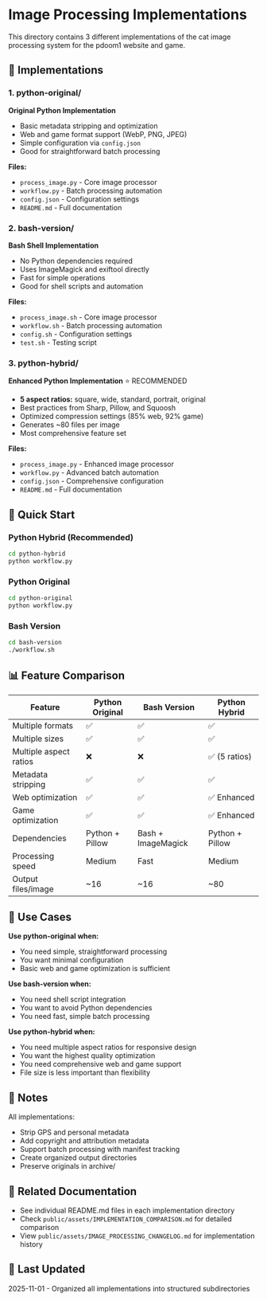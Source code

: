 # Image Processing Implementations

This directory contains 3 different implementations of the cat image processing system for the pdoom1 website and game.

## 📁 Implementations

### 1. python-original/
**Original Python Implementation**
- Basic metadata stripping and optimization
- Web and game format support (WebP, PNG, JPEG)
- Simple configuration via `config.json`
- Good for straightforward batch processing

**Files:**
- `process_image.py` - Core image processor
- `workflow.py` - Batch processing automation
- `config.json` - Configuration settings
- `README.md` - Full documentation

### 2. bash-version/
**Bash Shell Implementation**
- No Python dependencies required
- Uses ImageMagick and exiftool directly
- Fast for simple operations
- Good for shell scripts and automation

**Files:**
- `process_image.sh` - Core image processor
- `workflow.sh` - Batch processing automation
- `config.sh` - Configuration settings
- `test.sh` - Testing script

### 3. python-hybrid/
**Enhanced Python Implementation** ⭐ RECOMMENDED
- **5 aspect ratios:** square, wide, standard, portrait, original
- Best practices from Sharp, Pillow, and Squoosh
- Optimized compression settings (85% web, 92% game)
- Generates ~80 files per image
- Most comprehensive feature set

**Files:**
- `process_image.py` - Enhanced image processor
- `workflow.py` - Advanced batch automation
- `config.json` - Comprehensive configuration
- `README.md` - Full documentation

## 🚀 Quick Start

### Python Hybrid (Recommended)
```bash
cd python-hybrid
python workflow.py
```

### Python Original
```bash
cd python-original
python workflow.py
```

### Bash Version
```bash
cd bash-version
./workflow.sh
```

## 📊 Feature Comparison

| Feature | Python Original | Bash Version | Python Hybrid |
|---------|----------------|--------------|---------------|
| Multiple formats | ✅ | ✅ | ✅ |
| Multiple sizes | ✅ | ✅ | ✅ |
| Multiple aspect ratios | ❌ | ❌ | ✅ (5 ratios) |
| Metadata stripping | ✅ | ✅ | ✅ |
| Web optimization | ✅ | ✅ | ✅ Enhanced |
| Game optimization | ✅ | ✅ | ✅ Enhanced |
| Dependencies | Python + Pillow | Bash + ImageMagick | Python + Pillow |
| Processing speed | Medium | Fast | Medium |
| Output files/image | ~16 | ~16 | ~80 |

## 🎯 Use Cases

**Use python-original when:**
- You need simple, straightforward processing
- You want minimal configuration
- Basic web and game optimization is sufficient

**Use bash-version when:**
- You need shell script integration
- You want to avoid Python dependencies
- You need fast, simple batch processing

**Use python-hybrid when:**
- You need multiple aspect ratios for responsive design
- You want the highest quality optimization
- You need comprehensive web and game support
- File size is less important than flexibility

## 📝 Notes

All implementations:
- Strip GPS and personal metadata
- Add copyright and attribution metadata
- Support batch processing with manifest tracking
- Create organized output directories
- Preserve originals in archive/

## 🔗 Related Documentation

- See individual README.md files in each implementation directory
- Check `public/assets/IMPLEMENTATION_COMPARISON.md` for detailed comparison
- View `public/assets/IMAGE_PROCESSING_CHANGELOG.md` for implementation history

## 📅 Last Updated

2025-11-01 - Organized all implementations into structured subdirectories
